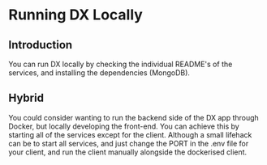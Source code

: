 # Running DX Locally

## Introduction
You can run DX locally by checking the individual README's of the services, and installing the dependencies (MongoDB).

## Hybrid
You could consider wanting to run the backend side of the DX app through Docker, but locally developing the front-end. You can achieve this by starting all of the services except for the client. Although a small lifehack can be to start all services, and just change the PORT in the .env file for your client, and run the client manually alongside the dockerised client.
